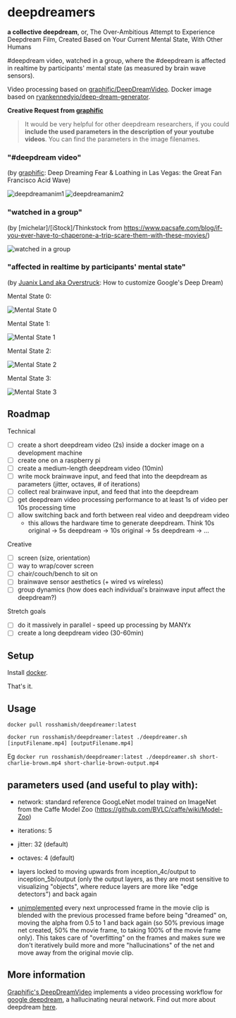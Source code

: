 # deepdreamers
**a collective deepdream**, or, The Over-Ambitious Attempt to Experience Deepdream Film, Created Based on Your Current Mental State, With Other Humans

\#deepdream video, watched in a group, where the #deepdream is affected in realtime by participants' mental state (as measured by brain wave sensors).

Video processing based on [graphific/DeepDreamVideo](https://github.com/graphific/DeepDreamVideo). Docker image based on [ryankennedyio/deep-dream-generator](https://github.com/ryankennedyio/deep-dream-generator).

**Creative Request from [graphific](https://github.com/graphific)**

> It would be very helpful for other deepdream researchers, if you could **include the used parameters in the description of your youtube videos**. You can find the parameters in the image filenames.

### "#deepdream video" 
(by [graphific](https://github.com/graphific): Deep Dreaming Fear & Loathing in Las Vegas: the Great Fan Francisco Acid Wave)

![deepdreamanim1](http://media.giphy.com/media/l41lRx92QqsIXy5MI/giphy.gif "deep dream animation 1")
![deepdreamanim2](http://media.giphy.com/media/l41lSzjTsGJcIzpKg/giphy.gif "deep dream animation 2")

### "watched in a group"
(by [michelar]/[iStock]/Thinkstock from https://www.pacsafe.com/blog/if-you-ever-have-to-chaperone-a-trip-scare-them-with-these-movies/)

![](http://i.imgur.com/aygaWLF.jpg "watched in a group")

### "affected in realtime by participants' mental state"
(by [Juanix Land aka Overstruck](http://overstruck.com/how-to-customize-googles-deepdream/): How to customize Google's Deep Dream)

Mental State 0:

![](http://i.imgur.com/aE0hNWK.jpg "Mental State 0")

Mental State 1:

![](http://i.imgur.com/MHC3T2b.jpg "Mental State 1")

Mental State 2:

![](http://i.imgur.com/HgGXDy0.jpg "Mental State 2")

Mental State 3:

![](http://i.imgur.com/EruFjNy.jpg "Mental State 3")

## Roadmap

Technical
- [ ] create a short deepdream video (2s) inside a docker image on a development machine
- [ ] create one on a raspberry pi
- [ ] create a medium-length deepdream video (10min)
- [ ] write mock brainwave input, and feed that into the deepdream as parameters (jitter, octaves, # of iterations)
- [ ] collect real brainwave input, and feed that into the deepdream
- [ ] get deepdream video processing performance to at least 1s of video per 10s processing time
- [ ] allow switching back and forth between real video and deepdream video
  - this allows the hardware time to generate deepdream. Think 10s original -> 5s deepdream -> 10s original -> 5s deepdream -> ...

Creative
- [ ] screen (size, orientation)
- [ ] way to wrap/cover screen
- [ ] chair/couch/bench to sit on
- [ ] brainwave sensor aesthetics (+ wired vs wireless)
- [ ] group dynamics (how does each individual's brainwave input affect the deepdream?)

Stretch goals
- [ ] do it massively in parallel - speed up processing by MANYx
- [ ] create a long deepdream video (30-60min)

## Setup

Install [docker](https://docs.docker.com/installation/).

That's it.

## Usage

`docker pull rosshamish/deepdreamer:latest`

`docker run rosshamish/deepdreamer:latest ./deepdreamer.sh [inputFilename.mp4] [outputFilename.mp4]`

Eg `docker run rosshamish/deepdreamer:latest ./deepdreamer.sh short-charlie-brown.mp4 short-charlie-brown-output.mp4`

## parameters used (and useful to play with):

- network: standard reference GoogLeNet model trained on ImageNet from the Caffe Model Zoo (https://github.com/BVLC/caffe/wiki/Model-Zoo)

- iterations: 5

- jitter: 32 (default)

- octaves: 4 (default)

- layers locked to moving upwards from inception_4c/output to inception_5b/output (only the output layers, as they are most sensitive to visualizing "objects", where reduce layers are more like "edge detectors") and back again

- [unimplemented](graphific/DeepDreamVideo#25) every next unprocessed frame in the movie clip is blended with the previous processed frame before being "dreamed" on, moving the alpha from 0.5 to 1 and back again (so 50% previous image net created, 50% the movie frame, to taking 100% of the movie frame only). This takes care of "overfitting" on the frames and makes sure we don't iteratively build more and more "hallucinations" of the net and move away from the original movie clip.

## More information

[Graphific's DeepDreamVideo](https://github.com/graphific/DeepDreamVideo) implements a video processing workflow for [google deepdream](https://github.com/google/deepdream), a hallucinating neural network. Find out more about deepdream [here](http://googleresearch.blogspot.nl/2015/06/inceptionism-going-deeper-into-neural.html).
